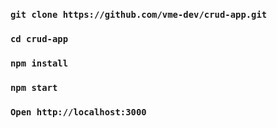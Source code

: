 ### `git clone https://github.com/vme-dev/crud-app.git`

### `cd crud-app`

### `npm install`

### `npm start`

### `Open http://localhost:3000`

